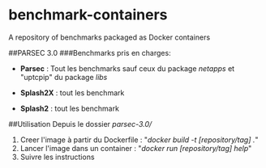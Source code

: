 # benchmark-containers
A repository of benchmarks packaged as Docker containers

##PARSEC 3.0
###Benchmarks pris en charges:
- **Parsec** : Tout les benchmarks sauf ceux du package *netapps* et "uptcpip" du package *libs*

- **Splash2X** : tout les benchmark

- **Splash2** : tout les benchmark

##Utilisation
Depuis le dossier *parsec-3.0/*

1. Creer l'image à partir du Dockerfile : "*docker build -t [repository/tag] .*"
2. Lancer l'image dans un container : "*docker run  [repository/tag] help*"
3. Suivre les instructions

